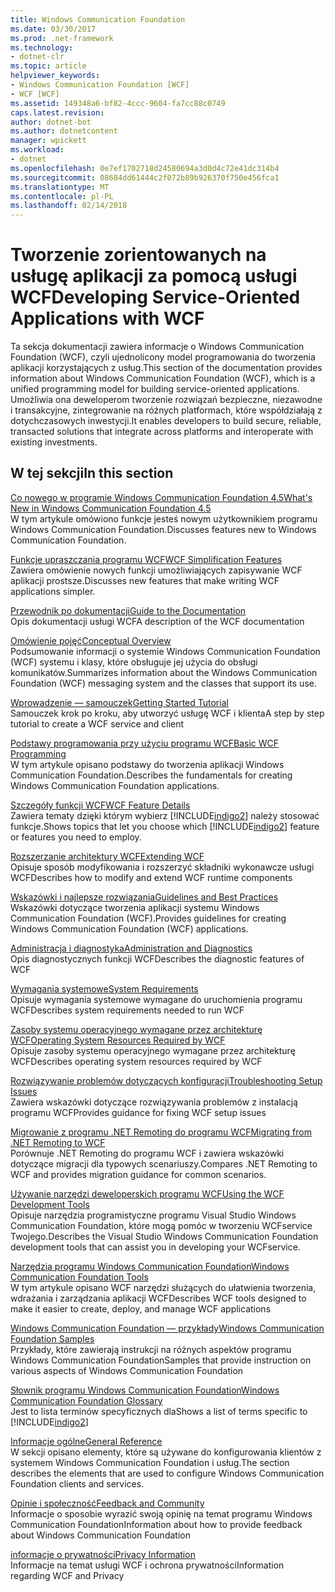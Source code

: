 ```yaml
---
title: Windows Communication Foundation
ms.date: 03/30/2017
ms.prod: .net-framework
ms.technology:
- dotnet-clr
ms.topic: article
helpviewer_keywords:
- Windows Communication Foundation [WCF]
- WCF [WCF]
ms.assetid: 149348a6-bf82-4ccc-9604-fa7cc88c0749
caps.latest.revision: 
author: dotnet-bot
ms.author: dotnetcontent
manager: wpickett
ms.workload:
- dotnet
ms.openlocfilehash: 0e7ef1702718d24580694a3d0d4c72e41dc314b4
ms.sourcegitcommit: 08684dd61444c2f072b89b926370f750e456fca1
ms.translationtype: MT
ms.contentlocale: pl-PL
ms.lasthandoff: 02/14/2018
---
```

# <a name="developing-service-oriented-applications-with-wcf"></a><span data-ttu-id="be6fc-102">Tworzenie zorientowanych na usługę aplikacji za pomocą usługi WCF</span><span class="sxs-lookup"><span data-stu-id="be6fc-102">Developing Service-Oriented Applications with WCF</span></span>
<span data-ttu-id="be6fc-103">Ta sekcja dokumentacji zawiera informacje o Windows Communication Foundation (WCF), czyli ujednolicony model programowania do tworzenia aplikacji korzystających z usług.</span><span class="sxs-lookup"><span data-stu-id="be6fc-103">This section of the documentation provides information about Windows Communication Foundation (WCF), which is a unified programming model for building service-oriented applications.</span></span> <span data-ttu-id="be6fc-104">Umożliwia ona deweloperom tworzenie rozwiązań bezpieczne, niezawodne i transakcyjne, zintegrowanie na różnych platformach, które współdziałają z dotychczasowych inwestycji.</span><span class="sxs-lookup"><span data-stu-id="be6fc-104">It enables developers to build secure, reliable, transacted solutions that integrate across platforms and interoperate with existing investments.</span></span>
 
## <a name="in-this-section"></a><span data-ttu-id="be6fc-105">W tej sekcji</span><span class="sxs-lookup"><span data-stu-id="be6fc-105">In this section</span></span>  
 [<span data-ttu-id="be6fc-106">Co nowego w programie Windows Communication Foundation 4.5</span><span class="sxs-lookup"><span data-stu-id="be6fc-106">What's New in Windows Communication Foundation 4.5</span></span>](../../../docs/framework/wcf/whats-new.md)  
 <span data-ttu-id="be6fc-107">W tym artykule omówiono funkcje jesteś nowym użytkownikiem programu Windows Communication Foundation.</span><span class="sxs-lookup"><span data-stu-id="be6fc-107">Discusses features new to Windows Communication Foundation.</span></span>  
  
 [<span data-ttu-id="be6fc-108">Funkcje upraszczania programu WCF</span><span class="sxs-lookup"><span data-stu-id="be6fc-108">WCF Simplification Features</span></span>](../../../docs/framework/wcf/wcf-simplification-features.md)  
 <span data-ttu-id="be6fc-109">Zawiera omówienie nowych funkcji umożliwiających zapisywanie WCF aplikacji prostsze.</span><span class="sxs-lookup"><span data-stu-id="be6fc-109">Discusses new features that make writing WCF applications simpler.</span></span>  
  
 [<span data-ttu-id="be6fc-110">Przewodnik po dokumentacji</span><span class="sxs-lookup"><span data-stu-id="be6fc-110">Guide to the Documentation</span></span>](../../../docs/framework/wcf/guide-to-the-documentation.md)  
 <span data-ttu-id="be6fc-111">Opis dokumentacji usługi WCF</span><span class="sxs-lookup"><span data-stu-id="be6fc-111">A description of the WCF documentation</span></span>  
  
 [<span data-ttu-id="be6fc-112">Omówienie pojęć</span><span class="sxs-lookup"><span data-stu-id="be6fc-112">Conceptual Overview</span></span>](../../../docs/framework/wcf/conceptual-overview.md)  
 <span data-ttu-id="be6fc-113">Podsumowanie informacji o systemie Windows Communication Foundation (WCF) systemu i klasy, które obsługuje jej użycia do obsługi komunikatów.</span><span class="sxs-lookup"><span data-stu-id="be6fc-113">Summarizes information about the Windows Communication Foundation (WCF) messaging system and the classes that support its use.</span></span>  
  
 [<span data-ttu-id="be6fc-114">Wprowadzenie — samouczek</span><span class="sxs-lookup"><span data-stu-id="be6fc-114">Getting Started Tutorial</span></span>](../../../docs/framework/wcf/getting-started-tutorial.md)  
 <span data-ttu-id="be6fc-115">Samouczek krok po kroku, aby utworzyć usługę WCF i klienta</span><span class="sxs-lookup"><span data-stu-id="be6fc-115">A step by step tutorial to create a WCF service and client</span></span>  
  
 [<span data-ttu-id="be6fc-116">Podstawy programowania przy użyciu programu WCF</span><span class="sxs-lookup"><span data-stu-id="be6fc-116">Basic WCF Programming</span></span>](../../../docs/framework/wcf/basic-wcf-programming.md)  
 <span data-ttu-id="be6fc-117">W tym artykule opisano podstawy do tworzenia aplikacji Windows Communication Foundation.</span><span class="sxs-lookup"><span data-stu-id="be6fc-117">Describes the fundamentals for creating Windows Communication Foundation applications.</span></span>  
  
 [<span data-ttu-id="be6fc-118">Szczegóły funkcji WCF</span><span class="sxs-lookup"><span data-stu-id="be6fc-118">WCF Feature Details</span></span>](../../../docs/framework/wcf/feature-details/index.md)  
 <span data-ttu-id="be6fc-119">Zawiera tematy dzięki którym wybierz [!INCLUDE[indigo2](../../../includes/indigo2-md.md)] należy stosować funkcje.</span><span class="sxs-lookup"><span data-stu-id="be6fc-119">Shows topics that let you choose which [!INCLUDE[indigo2](../../../includes/indigo2-md.md)] feature or features you need to employ.</span></span>  
  
 [<span data-ttu-id="be6fc-120">Rozszerzanie architektury WCF</span><span class="sxs-lookup"><span data-stu-id="be6fc-120">Extending WCF</span></span>](../../../docs/framework/wcf/extending/index.md)  
 <span data-ttu-id="be6fc-121">Opisuje sposób modyfikowania i rozszerzyć składniki wykonawcze usługi WCF</span><span class="sxs-lookup"><span data-stu-id="be6fc-121">Describes how to modify and extend WCF runtime components</span></span>  
  
 [<span data-ttu-id="be6fc-122">Wskazówki i najlepsze rozwiązania</span><span class="sxs-lookup"><span data-stu-id="be6fc-122">Guidelines and Best Practices</span></span>](../../../docs/framework/wcf/guidelines-and-best-practices.md)  
 <span data-ttu-id="be6fc-123">Wskazówki dotyczące tworzenia aplikacji systemu Windows Communication Foundation (WCF).</span><span class="sxs-lookup"><span data-stu-id="be6fc-123">Provides guidelines for creating Windows Communication Foundation (WCF) applications.</span></span>  
  
 [<span data-ttu-id="be6fc-124">Administracja i diagnostyka</span><span class="sxs-lookup"><span data-stu-id="be6fc-124">Administration and Diagnostics</span></span>](../../../docs/framework/wcf/diagnostics/index.md)  
 <span data-ttu-id="be6fc-125">Opis diagnostycznych funkcji WCF</span><span class="sxs-lookup"><span data-stu-id="be6fc-125">Describes the diagnostic features of WCF</span></span>  
  
 [<span data-ttu-id="be6fc-126">Wymagania systemowe</span><span class="sxs-lookup"><span data-stu-id="be6fc-126">System Requirements</span></span>](../../../docs/framework/wcf/wcf-system-requirements.md)  
 <span data-ttu-id="be6fc-127">Opisuje wymagania systemowe wymagane do uruchomienia programu WCF</span><span class="sxs-lookup"><span data-stu-id="be6fc-127">Describes system requirements needed to run WCF</span></span>  
  
 [<span data-ttu-id="be6fc-128">Zasoby systemu operacyjnego wymagane przez architekturę WCF</span><span class="sxs-lookup"><span data-stu-id="be6fc-128">Operating System Resources Required by WCF</span></span>](../../../docs/framework/wcf/operating-system-resources-required-by-wcf.md)  
 <span data-ttu-id="be6fc-129">Opisuje zasoby systemu operacyjnego wymagane przez architekturę WCF</span><span class="sxs-lookup"><span data-stu-id="be6fc-129">Describes operating system resources required by WCF</span></span>  
  
 [<span data-ttu-id="be6fc-130">Rozwiązywanie problemów dotyczących konfiguracji</span><span class="sxs-lookup"><span data-stu-id="be6fc-130">Troubleshooting Setup Issues</span></span>](../../../docs/framework/wcf/troubleshooting-setup-issues.md)  
 <span data-ttu-id="be6fc-131">Zawiera wskazówki dotyczące rozwiązywania problemów z instalacją programu WCF</span><span class="sxs-lookup"><span data-stu-id="be6fc-131">Provides guidance for fixing WCF setup issues</span></span>  
  
 [<span data-ttu-id="be6fc-132">Migrowanie z programu .NET Remoting do programu WCF</span><span class="sxs-lookup"><span data-stu-id="be6fc-132">Migrating from .NET Remoting to WCF</span></span>](../../../docs/framework/wcf/migrating-from-net-remoting-to-wcf.md)  
 <span data-ttu-id="be6fc-133">Porównuje .NET Remoting do programu WCF i zawiera wskazówki dotyczące migracji dla typowych scenariuszy.</span><span class="sxs-lookup"><span data-stu-id="be6fc-133">Compares .NET Remoting to WCF and provides migration guidance for common scenarios.</span></span>  
  
 [<span data-ttu-id="be6fc-134">Używanie narzędzi deweloperskich programu WCF</span><span class="sxs-lookup"><span data-stu-id="be6fc-134">Using the WCF Development Tools</span></span>](../../../docs/framework/wcf/using-the-wcf-development-tools.md)  
 <span data-ttu-id="be6fc-135">Opisuje narzędzia programistyczne programu Visual Studio Windows Communication Foundation, które mogą pomóc w tworzeniu WCFservice Twojego.</span><span class="sxs-lookup"><span data-stu-id="be6fc-135">Describes the Visual Studio Windows Communication Foundation development tools that can assist you in developing your WCFservice.</span></span>  
  
 [<span data-ttu-id="be6fc-136">Narzędzia programu Windows Communication Foundation</span><span class="sxs-lookup"><span data-stu-id="be6fc-136">Windows Communication Foundation Tools</span></span>](../../../docs/framework/wcf/tools.md)  
 <span data-ttu-id="be6fc-137">W tym artykule opisano WCF narzędzi służących do ułatwienia tworzenia, wdrażania i zarządzania aplikacji WCF</span><span class="sxs-lookup"><span data-stu-id="be6fc-137">Describes WCF tools designed to make it easier to create, deploy, and manage WCF applications</span></span>  
  
 [<span data-ttu-id="be6fc-138">Windows Communication Foundation — przykłady</span><span class="sxs-lookup"><span data-stu-id="be6fc-138">Windows Communication Foundation Samples</span></span>](../../../docs/framework/wcf/samples/index.md)  
 <span data-ttu-id="be6fc-139">Przykłady, które zawierają instrukcji na różnych aspektów programu Windows Communication Foundation</span><span class="sxs-lookup"><span data-stu-id="be6fc-139">Samples that provide instruction on various aspects of Windows Communication Foundation</span></span>  
  
 [<span data-ttu-id="be6fc-140">Słownik programu Windows Communication Foundation</span><span class="sxs-lookup"><span data-stu-id="be6fc-140">Windows Communication Foundation Glossary</span></span>](../../../docs/framework/wcf/glossary.md)  
 <span data-ttu-id="be6fc-141">Jest to lista terminów specyficznych dla</span><span class="sxs-lookup"><span data-stu-id="be6fc-141">Shows a list of terms specific to</span></span> [!INCLUDE[indigo2](../../../includes/indigo2-md.md)]  
  
 [<span data-ttu-id="be6fc-142">Informacje ogólne</span><span class="sxs-lookup"><span data-stu-id="be6fc-142">General Reference</span></span>](../../../docs/framework/wcf/general-reference.md)  
 <span data-ttu-id="be6fc-143">W sekcji opisano elementy, które są używane do konfigurowania klientów z systemem Windows Communication Foundation i usług.</span><span class="sxs-lookup"><span data-stu-id="be6fc-143">The section describes the elements that are used to configure Windows Communication Foundation clients and services.</span></span>  
  
 [<span data-ttu-id="be6fc-144">Opinie i społeczność</span><span class="sxs-lookup"><span data-stu-id="be6fc-144">Feedback and Community</span></span>](../../../docs/framework/wcf/feedback-and-community.md)  
 <span data-ttu-id="be6fc-145">Informacje o sposobie wyrazić swoją opinię na temat programu Windows Communication Foundation</span><span class="sxs-lookup"><span data-stu-id="be6fc-145">Information about how to provide feedback about Windows Communication Foundation</span></span>  
  
 [<span data-ttu-id="be6fc-146">informacje o prywatności</span><span class="sxs-lookup"><span data-stu-id="be6fc-146">Privacy Information</span></span>](../../../docs/framework/wcf/privacy-information.md)  
 <span data-ttu-id="be6fc-147">Informacje na temat usługi WCF i ochrona prywatności</span><span class="sxs-lookup"><span data-stu-id="be6fc-147">Information regarding WCF and Privacy</span></span>  
